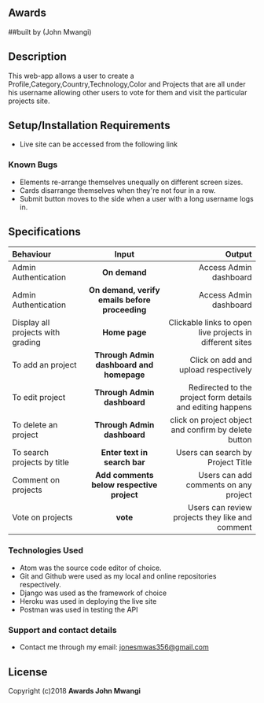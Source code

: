 ## Awards

##built by (John Mwangi)


## Description
This web-app allows a user to create a Profile,Category,Country,Technology,Color and Projects that are all under his username allowing other users to vote for them and visit the particular projects site.

## Setup/Installation Requirements

* Live site can be accessed from the following link


### Known Bugs

* Elements re-arrange themselves unequally on different screen sizes.
* Cards disarrange themselves when they're not four in a row.
* Submit button moves to the side when a user with a long username logs in.

## Specifications
| Behaviour | Input | Output |
| :---------------- | :---------------: | ------------------: |
| Admin Authentication | **On demand** | Access Admin dashboard |
| Admin Authentication | **On demand, verify emails before proceeding** | Access Admin dashboard |
| Display all projects with grading | **Home page** | Clickable links to open live projects in different sites |
| To add an project  | **Through Admin dashboard and homepage** | Click on add and upload respectively|
| To edit project  | **Through Admin dashboard** | Redirected to the  project form details and editing happens|
| To delete an project  | **Through Admin dashboard** | click on project object and confirm by delete button|
| To search projects by title | **Enter text in search bar** | Users can search by Project Title|
| Comment on projects | **Add comments below respective project** | Users can add comments on any project|
| Vote on projects | **vote** | Users can review projects they like and comment|



### Technologies Used

* Atom was the source code editor of choice.
* Git and Github were used as my local and online repositories respectively.
* Django was used as the framework of choice
* Heroku was used in deploying the live site
* Postman was used in testing the API

### Support and contact details

* Contact me through my email: jonesmwas356@gmail.com


## License
Copyright (c)2018 **Awards John Mwangi**
